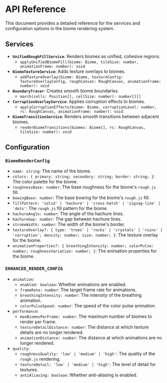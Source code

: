 # API Reference

This document provides a detailed reference for the services and configuration options in the biome rendering system.

## Services

- **`UnifiedRoughFillService`**: Renders biomes as unified, cohesive regions.
  - `applyUnifiedBiomeFill(biome: Biome, tileSize: number, animationFrame: number): void`
- **`BiomeTextureService`**: Adds texture overlays to biomes.
  - `addTextureOverlay(biome: Biome, textureConfig: TextureOverlayConfig, roughCanvas: RoughCanvas, animationFrame: number): void`
- **`BoundaryTracer`**: Creates smooth biome boundaries.
  - `march(cells: Position[], cellSize: number): number[][]`
- **`CorruptionOverlayService`**: Applies corruption effects to biomes.
  - `applyCorruptionEffects(biome: Biome, corruptionLevel: number, rc: RoughCanvas, animationFrame: number): void`
- **`BiomeTransitionService`**: Renders smooth transitions between adjacent biomes.
  - `renderBiomeTransitions(biomes: Biome[], rc: RoughCanvas, tileSize: number): void`

## Configuration

### `BiomeRenderConfig`

- `name: string`: The name of the biome.
- `colors: { primary: string; secondary: string; border: string; }`: The color palette for the biome.
- `roughnessBase: number`: The base roughness for the biome's `rough.js` fill.
- `bowingBase: number`: The base bowing for the biome's `rough.js` fill.
- `fillPattern: 'solid' | 'hachure' | 'cross-hatch' | 'zigzag-line' | 'dots'`: The `rough.js` fill pattern for the biome.
- `hachureAngle: number`: The angle of the hachure lines.
- `hachureGap: number`: The gap between hachure lines.
- `strokeWidth: number`: The width of the biome's border.
- `textureOverlay?: { type: 'trees' | 'rocks' | 'crystals' | 'ruins' | 'corruption'; density: number; size: number; }`: The texture overlay for the biome.
- `animationProperties?: { breathingIntensity: number; colorPulse: number; roughnessVariation: number; }`: The animation properties for the biome.

### `ENHANCED_RENDER_CONFIG`

- `animation`:
  - `enabled: boolean`: Whether animations are enabled.
  - `frameRate: number`: The target frame rate for animations.
  - `breathingIntensity: number`: The intensity of the breathing animation.
  - `colorPulseSpeed: number`: The speed of the color pulse animation.
- `performance`:
  - `maxBiomesPerFrame: number`: The maximum number of biomes to render per frame.
  - `textureDetailDistance: number`: The distance at which texture details are no longer rendered.
  - `animationDistance: number`: The distance at which animations are no longer rendered.
- `quality`:
  - `roughnessQuality: 'low' | 'medium' | 'high'`: The quality of the `rough.js` rendering.
  - `textureDetail: 'low' | 'medium' | 'high'`: The level of detail for textures.
  - `antiAliasing: boolean`: Whether anti-aliasing is enabled.
